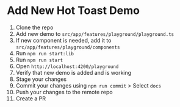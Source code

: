 # Add New Hot Toast Demo

1. Clone the repo
2. Add new demo to `src/app/features/playground/playground.ts`
3. If new component is needed, add it to `src/app/features/playground/components`
4. Run `npm run start:lib`
5. Run `npm run start`
6. Open `http://localhost:4200/playground`
7. Verify that new demo is added and is working
8. Stage your changes
9. Commit your changes using `npm run commit` > Select `docs`
10. Push your changes to the remote repo
11. Create a PR
